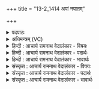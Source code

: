 +++
title = "13-2_1414 अपां नपातम्"

+++
<details><summary>पदपाठः</summary>

अ꣣पा꣢म्। न꣡पा꣢꣯तम्। सु꣣भ꣡ग꣢म्। सु꣣। भ꣡ग꣢꣯म्। सु꣣दी꣡दि꣢तिम्। सु꣣। दी꣡दि꣢꣯तिम्। अ꣣ग्नि꣢म्। उ꣣। श्रे꣡ष्ठ꣢꣯शोचिषम्। श्रे꣡ष्ठ꣢꣯। शो꣣चिषम्। सः꣢। नः꣣। मि꣣त्र꣡स्य꣢। मि꣣। त्र꣡स्य꣢꣯। व꣡रु꣢꣯णस्य। सः। अ꣣पा꣢म्। आ। सु꣣म्न꣢म्। य꣣क्षते। दिवि꣢। १४१४।
</details>

<details><summary>अधिमन्त्रम् (VC)</summary>

- अग्निः
- सौभरिः काण्वः
- काकुभः प्रगाथः (विषमा ककुबुष्णिक्, समा सतोबृहती)
- पञ्चमः
</details>

<details><summary>हिन्दी : आचार्य रामनाथ वेदालंकार - विषयः</summary>

अगले मन्त्र में एक साथ परमात्मा,राजा और आचार्य तीनों का विषय है।
</details>

<details><summary>हिन्दी : आचार्य रामनाथ वेदालंकार - पदार्थः</summary>

पदार्थान्वय -  (अपाम्)उत्कृष्ट प्राणों वा उत्कृष्ट कर्मों को(नपातम्)अधःपतित न करनेवाले, (सुभगम्)अत्यधिक यशस्वी, (सुदीदितिम्)उत्कृष्ट तेज देनेवाले, (श्रेष्ठशोचिषम्)उत्तम तेज से युक्त(अग्निम् उ)मार्गदर्शक परमात्मा,राजा वा आचार्य को,हम(ववृमहे)वरण करते हैं।(सः)वह परमात्मा राजा वा आचार्य(मित्रस्य)सूर्य वा प्राण के, (वरुणस्य)वायु,बिजली वा अपान के(सः)वह परमात्मा राजा वा आचार्य(अपाम्)जलों के,व्याप्त लोकों के वा प्राणों के(सुम्नम्)सुख व सुखदायक ज्ञान को(नः)हमारे(दिवि)तेजोमय जीवात्मा में(आ यक्षते)प्राप्त कराये।[यहाँ ‘ववृमहे’ पद पूर्व मन्त्र से लाया गया है]॥२॥
</details>

<details><summary>हिन्दी : आचार्य रामनाथ वेदालंकार - भावार्थः</summary>

भावार्थ -  जैसे जगदीश्वर सबकी उन्नति करनेवाला, यशस्वी, तेजस्वी, तेज देनेवाला, सुखदाता और ज्ञानप्रदाता है, वैसे ही राजा और आचार्य को भी होना चाहिये ॥२॥ इस खण्ड में परमात्मा, राजा और आचार्य के गुणों का वर्णन होने से इस खण्ड की पूर्व खण्ड के साथ सङ्गति है ॥ बारहवें अध्याय में चतुर्थ खण्ड समाप्त ॥
</details>

<details><summary>संस्कृत : आचार्य रामनाथ वेदालंकार - विषयः</summary>

अथ युगपत् परमात्मनृपत्याचार्याणां विषयमाह।
</details>

<details><summary>संस्कृत : आचार्य रामनाथ वेदालंकार - पदार्थः</summary>

पदार्थान्वय -  (अपाम्)उत्कृष्टप्राणानाम् उत्कृष्टकर्मणां वा(नपातम्)अधो न पातयितारम्, (सुभगम्)सुयशसम्, (सुदीदितिम्)शोभनदीप्तिप्रदम्।[दीदयति ज्वलतिकर्मा। निघं० १।१६।] (श्रेष्ठशोचिषम्)उत्तमवर्चसम्(अग्निम् उ)मार्गदर्शकम् परमात्मानं नृपतिम् आचार्यं च वयं(ववृमहे)वृण्महे इति पूर्वेण सम्बन्धः।(सः)असौ परमात्मा नृपतिराचार्यो वा(मित्रस्य)सूर्यस्य,प्राणस्य वा, (वरुणस्य)वायोः विद्युतोऽपानस्य वा, (सः)असौ परमात्मा नृपतिः आचार्यो वा(अपाम्)उदकानाम्,व्याप्तानां लोकानां,प्राणानां वा(सुम्नम्)सुखम्,सुखकरं ज्ञानम्(नः)अस्माकम्(दिवि)द्योतमाने आत्मनि(आ यक्षते)आगमयेत्।[यजतेर्विध्यर्थे लेटि सिपि प्रथमैकवचने रूपम्]॥२॥
</details>

<details><summary>संस्कृत : आचार्य रामनाथ वेदालंकार - भावार्थः</summary>

भावार्थ -  यथा जगदीश्वरः सर्वेषामुन्नायको यशस्वी तेजस्वी तेजःप्रदाता सुखयिता ज्ञानप्रदाता चास्ति तथैव नृपतिनाऽऽचार्येण च भाव्यम् ॥२॥ अस्मिन् खण्डे परमात्मनृपत्याचार्याणां विषयवर्णनादेतस्य खण्डस्य पूर्वखण्डेन संगतिरस्ति ॥
</details>